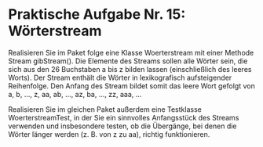 # Praktische Aufgabe Nr. 15: Wörterstream

Realisieren Sie im Paket folge eine Klasse Woerterstream mit einer Methode Stream<String> gibStream(). Die Elemente des Streams sollen alle Wörter sein, die sich aus den 26 Buchstaben a bis z bilden lassen (einschließlich des leeres Worts). Der Stream enthält die Wörter in lexikografisch aufsteigender Reihenfolge. Den Anfang des Stream bildet somit das leere Wort gefolgt von a, b, ..., z, aa, ab, ..., az, ba, ..., zz, aaa, ...

Realisieren Sie im gleichen Paket außerdem eine Testklasse WoerterstreamTest, in der Sie ein sinnvolles Anfangsstück des Streams verwenden und insbesondere testen, ob die Übergänge, bei denen die Wörter länger werden (z. B. von z zu aa), richtig funktionieren.
